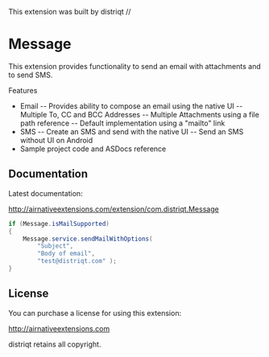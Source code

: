 


This extension was built by distriqt // 

# Message 

This extension provides functionality to send an email with attachments and to send SMS.


Features

- Email
-- Provides ability to compose an email using the native UI
-- Multiple To, CC and BCC Addresses
-- Multiple Attachments using a file path reference
-- Default implementation using a "mailto" link
- SMS
-- Create an SMS and send with the native UI
-- Send an SMS without UI on Android
- Sample project code and ASDocs reference


## Documentation

Latest documentation:

http://airnativeextensions.com/extension/com.distriqt.Message

```actionscript
if (Message.isMailSupported)
{
	Message.service.sendMailWithOptions(
		"Subject",
		"Body of email",
		"test@distriqt.com" );
}
```


## License

You can purchase a license for using this extension:

http://airnativeextensions.com

distriqt retains all copyright.


